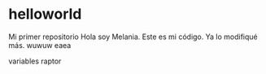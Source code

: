 # helloworld
Mi primer repositorio
Hola soy Melania. Este es mi código.
Ya lo modifiqué más.
wuwuw
eaea







variables
raptor
